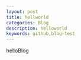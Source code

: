 ```yaml
---
layout: post
title: hellworld
categories: Blog
description: helloworld
keywords: github,blog-test
---
```


helloBlog
